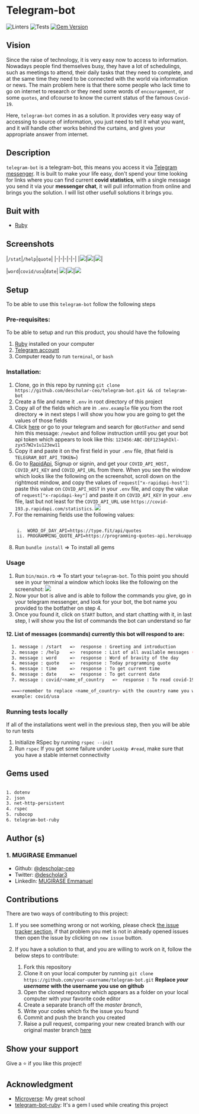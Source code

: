 # Telegram-bot
![Linters](https://github.com/descholar-ceo/telegram-bot/workflows/Linters/badge.svg)  ![Tests](https://github.com/descholar-ceo/telegram-bot/workflows/Tests/badge.svg)  [![Gem Version](https://badge.fury.io/rb/telegram-bot-ruby.svg)](https://badge.fury.io/rb/telegram-bot-ruby)


## Vision
Since the raise of technology, it is very easy now to access to information. Nowadays people find themselves busy, they have a lot of schedulings, such as meetings to attend, their daily tasks that they need to complete, and at the same time they need to be connected with the world via information or news. The main problem here is that there some people who lack time to go on internet to research or they need some words of `encouragement`, or some `quotes`, and ofcourse to know the current status of the famous `Covid-19`.

Here, `telegram-bot` comes in as a solution. It provides very easy way of accessing to source of information, you just need to tell it what you want, and it will handle other works behind the curtains, and gives your appropriate answer from internet.

## Description
`telegram-bot` is a telegram-bot, this means you access it via [Telegram messenger](https://telegram.org/). It is built to make your life easy, don't spend your time looking for links where you can find current **covid statistics**, with a single message you send it via your **messenger chat**, it will pull information from online and brings you the solution. I will list other usefull solutions it brings you.

## Buit with
* [Ruby](https://www.ruby-lang.org/en/)

## Screenshots
|`/stat`|`/help`|`quote`|
|-|-|-|-|-|
|![](assets/start-command.png)|![](assets/help-commands.png)|![](assets/quote-command.png)|

|`word`|`covid/usa`|`date`|
![](assets/word-command.png)|![](assets/covid-command.png)|![](assets/date-command.png)


## Setup
To be able to use this `telegram-bot` follow the following steps

### Pre-requisites:
To be able to setup and run this product, you should have the following
1. [Ruby](https://www.ruby-lang.org/en/) installed on your computer
1. [Telegram account](https://telegram.org/)
1. Computer ready to run `terminal`, or `bash`

### Installation:
1. Clone, go in this repo by running `git clone https://github.com/descholar-ceo/telegram-bot.git && cd telegram-bot`
2. Create a file and name it `.env` in root directory of this project
3. Copy all of the fields which are in `.env.example` file you from the root directory => in next steps I will show you how you are going to get the values of those fields 
4. Click [here](https://t.me/BotFather) or go to your telegram and search for `@BotFather` and send him this message: `/newbot` and follow instruction untill you get your bot api token which appears to look like this: `123456:ABC-DEF1234ghIkl-zyx57W2v1u123ew11`
5. Copy it and paste it on the first field in your `.env` file, (that field is `TELEGRAM_BOT_API_TOKEN=`)
6. Go to [RapidApi](https://rapidapi.com/api-sports/api/covid-193?endpoint=apiendpoint_dfb9e52d-bd90-48ec-a571-8b78610a736d), Signup or signin, and get your `COVID_API_HOST, COVID_API_KEY` and `COVID_API_URL` from there. When you see the window which looks like the following on the screenshot, scroll down on the rightmost mindow, and copy the values of `request["x-rapidapi-host"]`: paste this value on `COVID_API_HOST` in your `.env` file, and copy the value of `request["x-rapidapi-key"]` and paste it on `COVID_API_KEY` in your `.env` file, last but not least for the `COVID_API_URL` use `https://covid-193.p.rapidapi.com/statistics`.
![](assets/rapid-api-window-showcase.png)
7. For the remaining fields use the following values:
```bash

    i.  WORD_OF_DAY_API=https://type.fit/api/quotes
    ii. PROGRAMMING_QUOTE_API=https://programming-quotes-api.herokuapp.com/quotes/lang/en

```
8. Run `bundle install` => To install all gems

### Usage
1. Run `bin/main.rb` => To start your `telegram-bot`. To this point you should see in your terminal a window which looks like the following on the screenshot:
![](assets/telegram-bot-terminal-screen.png)
2. Now your bot is alive and is able to follow the commands you give, go in your telegram messenger, and look for your bot, the bot name you provided to the botfather on step 4.
3. Once you found it, click on `START` button, and start chatting with it, in last step, I will show you the list of commands the bot can understand so far
#### 12. List of messages (commands) currently this bot will respond to are:
```bash
  1. message : /start   =>  response : Greeting and introduction
  2. message : /help    =>  response : List of all available messages (commands)
  3. message : word     =>  response : Word of bravity of the day
  4. message : quote    =>  response : Today programming quote
  5. message : time     =>  response : To get current time
  6. message : date     =>  response : To get current date
  7. message : covid/<name_of_country   =>  response : To read covid-19 statistics of any country
  
  ===>remember to replace <name_of_country> with the country name you want to read its statistics,
  example: covid/usa
```
### Running tests locally
If all of the installations went well in the previous step, then you will be able to run tests
1. Initialize RSpec by running `rspec --init`
1. Run `rspec` If you get some failure under `LookUp #read`, make sure that you have a stable internet connectivity

## Gems used
```bash

1. dotenv
2. json
3. net-http-persistent
4. rspec
5. rubocop
6. telegram-bot-ruby

```

## Author (s)
### 1. MUGIRASE Emmanuel
* Github: [@descholar-ceo](https://github.com/descholar-ceo)
* Twitter: [@descholar3](https://twitter.com/descholar3)
* LinkedIn: [MUGIRASE Emmanuel](https://www.linkedin.com/in/mugirase-emmanuel-a90b49143)

## Contributions

There are two ways of contributing to this project:

1.  If you see something wrong or not working, please check [the issue tracker section](https://github.com/descholar-ceo/telegram-bot/issues ), if that problem you met is not in already opened issues then open the issue by clicking on `new issue` button.

2.  If you have a solution to that, and you are willing to work on it, follow the below steps to contribute:
    1.  Fork this repository
    1.  Clone it on your local computer by running `git clone https://github.com/your-username/telegram-bot.git` __Replace *your username* with the username you use on github__
    1.  Open the cloned repository which appears as a folder on your local computer with your favorite code editor
    1.  Create a separate branch off the *master branch*,
    1.  Write your codes which fix the issue you found
    1.  Commit and push the branch you created
    1.  Raise a pull request, comparing your new created branch with our original master branch [here](https://github.com/descholar-ceo/telegram-bot)

## Show your support 
Give a ⭐️ if you like this project!

## Acknowledgment
* [Microverse](https://microvese.org): My great school
* [telegram-bot-ruby](https://github.com/atipugin/telegram-bot-ruby): It's a gem I used while creating this project
